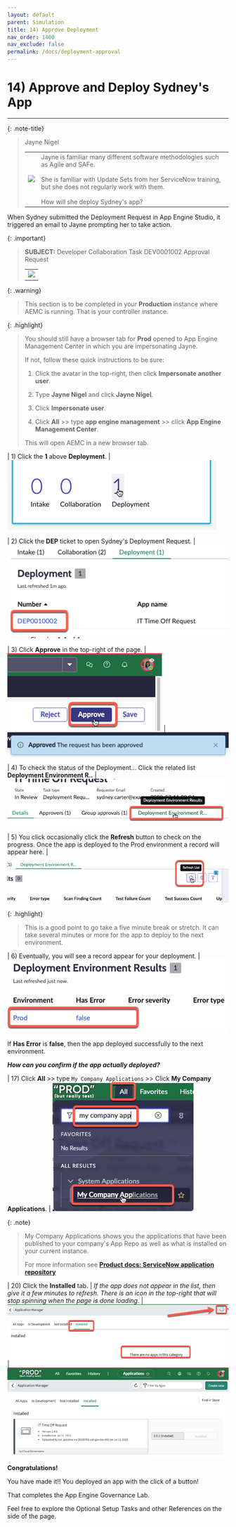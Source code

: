 ```yaml
---
layout: default
parent: Simulation
title: 14) Approve Deployment
nav_order: 1400
nav_exclude: false
permalink: /docs/deployment-approval
---
```


# 14) Approve and Deploy Sydney's App

---

{: .note-title}
> Jayne Nigel
> <table>
> <tbody>
> <tr>
> <td>
> <img src="https://creatorworkflowsnow.github.io/lab-aemc-utah/assets/images/2023-03-28-16-42-23.png">
> </td>
> <td>
> Jayne is familiar many different software methodologies such as Agile and SAFe.<br/> 
> <br/>
> She is familiar with Update Sets from her ServiceNow training, but she does not regularly work with them.<br/>
> <br/>
> How will she deploy Sydney's app?
> </td>
> </tr>
> </tbody>
> </table>

When Sydney submitted the Deployment Request in App Engine Studio, it triggered an email to Jayne prompting her to take action.

{: .important}
> **SUBJECT:** Developer Collaboration Task DEV0001002 Approval Request
> <table>
> <tbody>
> <tr>
> <td>
> <img src="https://creatorworkflowsnow.github.io/lab-aemc-utah/assets/images/2023-07-11-22-07-39.png">
> </td>
> </tr>
> </tbody>
> </table>

{: .warning}
>This section is to be completed in your **Production** instance where AEMC is running. That is your controller instance. 

{: .highlight}
> You should still have a browser tab for **Prod** opened to App Engine Management Center in which you are impersonating Jayne. 
>
> If not, follow these quick instructions to be sure:
>
> 1) Click the avatar in the top-right, then click **Impersonate another user**.
>
> 2) Type **Jayne Nigel** and click **Jayne Nigel**.
>
> 3) Click **Impersonate user**.
>
> 4) Click **All** >> type **app engine management** >> click **App Engine Management Center**.
>
> This will open AEMC in a new browser tab.

| 1) Click the **1** above **Deployment**.
| ![](../assets/images/2023-07-11-22-12-55.png)

| 2) Click the **DEP** ticket to open Sydney's Deployment Request. 
| ![](../assets/images/2023-07-11-22-15-03.png)

| 3) Click **Approve** in the top-right of the page. 
| ![](../assets/images/2023-07-11-16-56-47.png)
| ![](../assets/images/2023-07-11-17-01-13.png)

| 4) To check the status of the Deployment... Click the related list **Deployment Environment R..**
| ![](../assets/images/2023-07-11-22-17-50.png)

| 5) You click occasionally click the **Refresh** button to check on the progress. Once the app is deployed to the Prod environment a record will appear here. 
| ![](../assets/images/2023-07-11-22-18-45.png)

{: .highlight}
> This is a good point to go take a five minute break or stretch. It can take several minutes or more for the app to deploy to the next environment.

| 6) Eventually, you will see a record appear for your deployment. 
| ![](../assets/images/2023-07-11-22-20-02.png)

If **Has Error** is **false**, then the app deployed successfully to the next environment. 

***How can you confirm if the app actually deployed?***

| 17) Click **All** >> type ```My Company Applications``` >> Click **My Company Applications**.
| ![](../assets/images/2023-07-11-22-22-05.png)

{: .note}
> My Company Applications shows you the applications that have been published to your company's App Repo as well as what is installed on your current instance. 
>
> For more information see **[Product docs: ServiceNow application repository](https://docs.servicenow.com/csh?topicname=app-repo.html&version=latest)**

| 20) Click the **Installed** tab.
| *If the app does not appear in the list, then give it a few minutes to refresh.  There is an icon in the top-right that will stop spinning when the page is done loading.*
| ![](../assets/images/2023-07-11-22-23-47.png)
| ![](../assets/images/2023-07-12-08-29-21.png)

**Congratulations!**  

You have made it!! You deployed an app with the click of a button!

That completes the App Engine Governance Lab.

Feel free to explore the Optional Setup Tasks and other References on the side of the page. 
